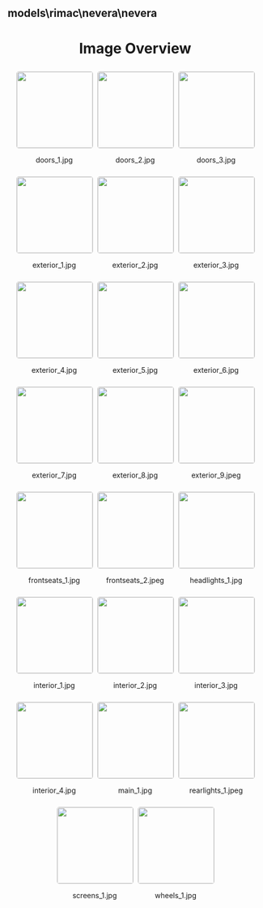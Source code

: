 ## models\rimac\nevera\nevera

<style>
    .image-gallery {
        display: flex;
        flex-wrap: wrap;
        gap: 10px;
        justify-content: center;
        padding: 10px;
    }
    .image-gallery img {
        width: 150px;
        height: auto;
        border: 1px solid #ddd;
        border-radius: 5px;
    }
    .image-gallery div {
        flex: 1 1 calc(33.333% - 20px); /* Three images per row on large screens */
        max-width: 150px;
        text-align: center;
    }
    @media (max-width: 768px) {
        .image-gallery div {
            flex: 1 1 calc(50% - 20px); /* Two images per row on medium screens */
        }
    }
    @media (max-width: 480px) {
        .image-gallery div {
            flex: 1 1 100%; /* One image per row on small screens */
        }
    }
</style>
<h1 style ="text-align: center;"> Image Overview </h1> <div class="image-gallery">
<div>
<img src="https://media.evkx.net/multimedia/models/rimac/nevera/nevera/doors_1_st.jpg">
<p>doors_1.jpg</p>
</div>
<div>
<img src="https://media.evkx.net/multimedia/models/rimac/nevera/nevera/doors_2_st.jpg">
<p>doors_2.jpg</p>
</div>
<div>
<img src="https://media.evkx.net/multimedia/models/rimac/nevera/nevera/doors_3_st.jpg">
<p>doors_3.jpg</p>
</div>
<div>
<img src="https://media.evkx.net/multimedia/models/rimac/nevera/nevera/exterior_1_st.jpg">
<p>exterior_1.jpg</p>
</div>
<div>
<img src="https://media.evkx.net/multimedia/models/rimac/nevera/nevera/exterior_2_st.jpg">
<p>exterior_2.jpg</p>
</div>
<div>
<img src="https://media.evkx.net/multimedia/models/rimac/nevera/nevera/exterior_3_st.jpg">
<p>exterior_3.jpg</p>
</div>
<div>
<img src="https://media.evkx.net/multimedia/models/rimac/nevera/nevera/exterior_4_st.jpg">
<p>exterior_4.jpg</p>
</div>
<div>
<img src="https://media.evkx.net/multimedia/models/rimac/nevera/nevera/exterior_5_st.jpg">
<p>exterior_5.jpg</p>
</div>
<div>
<img src="https://media.evkx.net/multimedia/models/rimac/nevera/nevera/exterior_6_st.jpg">
<p>exterior_6.jpg</p>
</div>
<div>
<img src="https://media.evkx.net/multimedia/models/rimac/nevera/nevera/exterior_7_st.jpg">
<p>exterior_7.jpg</p>
</div>
<div>
<img src="https://media.evkx.net/multimedia/models/rimac/nevera/nevera/exterior_8_st.jpg">
<p>exterior_8.jpg</p>
</div>
<div>
<img src="https://media.evkx.net/multimedia/models/rimac/nevera/nevera/exterior_9_st.jpeg">
<p>exterior_9.jpeg</p>
</div>
<div>
<img src="https://media.evkx.net/multimedia/models/rimac/nevera/nevera/frontseats_1_st.jpg">
<p>frontseats_1.jpg</p>
</div>
<div>
<img src="https://media.evkx.net/multimedia/models/rimac/nevera/nevera/frontseats_2_st.jpeg">
<p>frontseats_2.jpeg</p>
</div>
<div>
<img src="https://media.evkx.net/multimedia/models/rimac/nevera/nevera/headlights_1_st.jpg">
<p>headlights_1.jpg</p>
</div>
<div>
<img src="https://media.evkx.net/multimedia/models/rimac/nevera/nevera/interior_1_st.jpg">
<p>interior_1.jpg</p>
</div>
<div>
<img src="https://media.evkx.net/multimedia/models/rimac/nevera/nevera/interior_2_st.jpg">
<p>interior_2.jpg</p>
</div>
<div>
<img src="https://media.evkx.net/multimedia/models/rimac/nevera/nevera/interior_3_st.jpg">
<p>interior_3.jpg</p>
</div>
<div>
<img src="https://media.evkx.net/multimedia/models/rimac/nevera/nevera/interior_4_st.jpg">
<p>interior_4.jpg</p>
</div>
<div>
<img src="https://media.evkx.net/multimedia/models/rimac/nevera/nevera/main_1_st.jpg">
<p>main_1.jpg</p>
</div>
<div>
<img src="https://media.evkx.net/multimedia/models/rimac/nevera/nevera/rearlights_1_st.jpeg">
<p>rearlights_1.jpeg</p>
</div>
<div>
<img src="https://media.evkx.net/multimedia/models/rimac/nevera/nevera/screens_1_st.jpg">
<p>screens_1.jpg</p>
</div>
<div>
<img src="https://media.evkx.net/multimedia/models/rimac/nevera/nevera/wheels_1_st.jpg">
<p>wheels_1.jpg</p>
</div>
</div>
